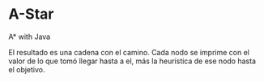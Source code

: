 # A-Star
A* with Java

El resultado es una cadena con el camino. 
Cada nodo se imprime con el valor de lo que tomó llegar hasta a el, más la heurística de ese nodo hasta el objetivo.
